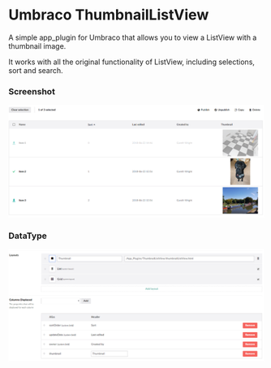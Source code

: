 # Umbraco ThumbnailListView

A simple app_plugin for Umbraco that allows you to view a ListView with a thumbnail image.

It works with all the original functionality of ListView, including selections, sort and search. 

### Screenshot
![Screenshot](screenshot.png)

### DataType
![DataType setup](datatype.png)
